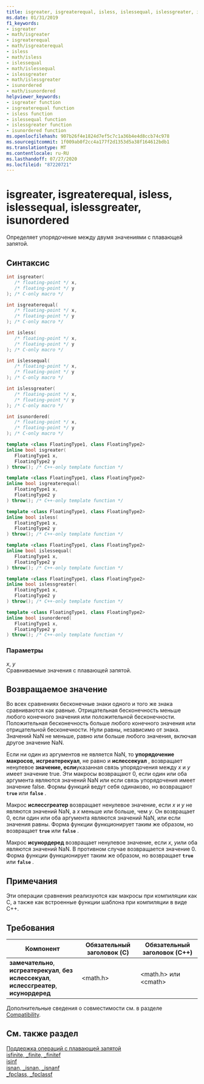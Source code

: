 ```yaml
---
title: isgreater, isgreaterequal, isless, islessequal, islessgreater, isunordered
ms.date: 01/31/2019
f1_keywords:
- isgreater
- math/isgreater
- isgreaterequal
- math/isgreaterequal
- isless
- math/isless
- islessequal
- math/islessequal
- islessgreater
- math/islessgreater
- isunordered
- math/isunordered
helpviewer_keywords:
- isgreater function
- isgreaterequal function
- isless function
- islessequal function
- islessgreater function
- isunordered function
ms.openlocfilehash: 907b26f4e1824d7ef5c7c1a36b4e4d8ccb74c978
ms.sourcegitcommit: 1f009ab0f2cc4a177f2d1353d5a38f164612bdb1
ms.translationtype: MT
ms.contentlocale: ru-RU
ms.lasthandoff: 07/27/2020
ms.locfileid: "87220721"
---
```

# <a name="isgreater-isgreaterequal-isless-islessequal-islessgreater-isunordered"></a>isgreater, isgreaterequal, isless, islessequal, islessgreater, isunordered

Определяет упорядочение между двумя значениями с плавающей запятой.

## <a name="syntax"></a>Синтаксис

```C
int isgreater(
   /* floating-point */ x,
   /* floating-point */ y
); /* C-only macro */

int isgreaterequal(
   /* floating-point */ x,
   /* floating-point */ y
); /* C-only macro */

int isless(
   /* floating-point */ x,
   /* floating-point */ y
); /* C-only macro */

int islessequal(
   /* floating-point */ x,
   /* floating-point */ y
); /* C-only macro */

int islessgreater(
   /* floating-point */ x,
   /* floating-point */ y
); /* C-only macro */

int isunordered(
   /* floating-point */ x,
   /* floating-point */ y
); /* C-only macro */
```

```C++
template <class FloatingType1, class FloatingType2>
inline bool isgreater(
   FloatingType1 x,
   FloatingType2 y
) throw(); /* C++-only template function */

template <class FloatingType1, class FloatingType2>
inline bool isgreaterequal(
   FloatingType1 x,
   FloatingType2 y
) throw(); /* C++-only template function */

template <class FloatingType1, class FloatingType2>
inline bool isless(
   FloatingType1 x,
   FloatingType2 y
) throw(); /* C++-only template function */

template <class FloatingType1, class FloatingType2>
inline bool islessequal(
   FloatingType1 x,
   FloatingType2 y
) throw(); /* C++-only template function */

template <class FloatingType1, class FloatingType2>
inline bool islessgreater(
   FloatingType1 x,
   FloatingType2 y
) throw(); /* C++-only template function */

template <class FloatingType1, class FloatingType2>
inline bool isunordered(
   FloatingType1 x,
   FloatingType2 y
) throw(); /* C++-only template function */
```

### <a name="parameters"></a>Параметры

*x*, *y*<br/>
Сравниваемые значения с плавающей запятой.

## <a name="return-value"></a>Возвращаемое значение

Во всех сравнениях бесконечные знаки одного и того же знака сравниваются как равные. Отрицательная бесконечность меньше любого конечного значения или положительной бесконечности. Положительная бесконечность больше любого конечного значения или отрицательной бесконечности. Нули равны, независимо от знака. Значений NaN не меньше, равно или больше любого значения, включая другое значение NaN.

Если ни один из аргументов не является NaN, то **упорядочение макросов,** **исгреатерекуал**, не равно и **ислессекуал** , возвращает ненулевое **значение, если**указанная связь упорядочения между *x* и *y* имеет значение true. Эти макросы возвращают 0, если один или оба аргумента являются значений NaN или если связь упорядочения имеет значение false. Формы функций ведут себя одинаково, но возвращают **`true`** или **`false`** .

Макрос **ислессгреатер** возвращает ненулевое значение, если *x* и *y* не являются значений NaN, а *x* меньше или больше, чем *y*. Он возвращает 0, если один или оба аргумента являются значений NaN, или если значения равны. Форма функции функционирует таким же образом, но возвращает **`true`** или **`false`** .

Макрос **исунордеред** возвращает ненулевое значение, если *x*, *y*или оба являются значений NaN. В противном случае возвращается значение 0. Форма функции функционирует таким же образом, но возвращает **`true`** или **`false`** .

## <a name="remarks"></a>Примечания

Эти операции сравнения реализуются как макросы при компиляции как C, а также как встроенные функции шаблона при компиляции в виде C++.

## <a name="requirements"></a>Требования

|Компонент|Обязательный заголовок (C)|Обязательный заголовок (C++)|
|--------------|---------------------------|-------------------------------|
| **замечательно**, **исгреатерекуал**, **без**<br/>**ислессекуал**, **ислессгреатер**, **исунордеред** | \<math.h> | \<math.h> или \<cmath> |

Дополнительные сведения о совместимости см. в разделе [Compatibility](../../c-runtime-library/compatibility.md).

## <a name="see-also"></a>См. также раздел

[Поддержка операций с плавающей запятой](../../c-runtime-library/floating-point-support.md)<br/>
[isfinite, _finite, _finitef](finite-finitef.md)<br/>
[isinf](isinf.md)<br/>
[isnan, _isnan, _isnanf](isnan-isnan-isnanf.md)<br/>
[_fpclass, _fpclassf](fpclass-fpclassf.md)<br/>
